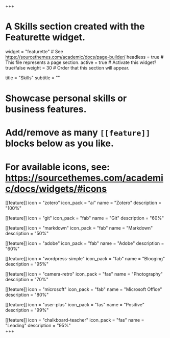 +++
# A Skills section created with the Featurette widget.
widget = "featurette"  # See https://sourcethemes.com/academic/docs/page-builder/
headless = true  # This file represents a page section.
active = true  # Activate this widget? true/false
weight = 30  # Order that this section will appear.

title = "Skills"
subtitle = ""

# Showcase personal skills or business features.
#
# Add/remove as many `[[feature]]` blocks below as you like.
#
# For available icons, see: https://sourcethemes.com/academic/docs/widgets/#icons

[[feature]]
  icon = "zotero"
  icon_pack = "ai"
  name = "Zotero"
  description = "100%"

[[feature]]
  icon = "git"
  icon_pack = "fab"
  name = "Git"
  description = "60%"  

[[feature]]
  icon = "markdown"
  icon_pack = "fab"
  name = "Markdown"
  description = "50%"

[[feature]]
  icon = "adobe"
  icon_pack = "fab"
  name = "Adobe"
  description = "60%"

  [[feature]]
    icon = "wordpress-simple"
    icon_pack = "fab"
    name = "Blooging"
    description = "95%"

[[feature]]
  icon = "camera-retro"
  icon_pack = "fas"
  name = "Photography"
  description = "70%"

[[feature]]
  icon = "microsoft"
  icon_pack = "fab"
  name = "Microsoft Office"
  description = "80%"

[[feature]]
  icon = "user-plus"
  icon_pack = "fas"
  name = "Positive"
  description = "99%"  

[[feature]]
    icon = "chalkboard-teacher"
    icon_pack = "fas"
    name = "Leading"
    description = "95%"  
+++
